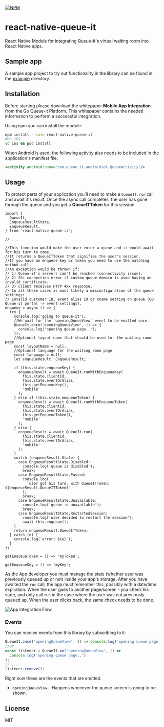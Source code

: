 [![NPM](https://nodei.co/npm/react-native-queue-it.png)](https://www.npmjs.com/package/react-native-queue-it)

# react-native-queue-it

React Native Module for integrating Queue-it's virtual waiting room into React Native apps.

## Sample app

A sample app project to try out functionality in the library can be found in the [example](https://github.com/queueit/react-native-queue-it/tree/master/example) directory.

## Installation

Before starting please download the whitepaper **Mobile App Integration** from the Go Queue-it Platform. This whitepaper contains the needed information to perform a successful integration.

Using npm you can install the module:

```sh
npm install --save react-native-queue-it
#On iOS
cd ios && pod install
```

When Android is used, the following activity also needs to be included in the application's manifest file.

```xml
<activity android:name="com.queue_it.androidsdk.QueueActivity"/>
```

## Usage

To protect parts of your application you'll need to make a `QueueIt.run` call and await it's result.
Once the async call completes, the user has gone through the queue and you get a **QueueITToken** for this session.

```tsx
import {
  QueueIt,
  EnqueueResultState,
  EnqueueResult,
} from 'react-native-queue-it';

// ...

//This function would make the user enter a queue and it would await for his turn to come.
//It returns a QueueITToken that signifies the user's session.
//If you have an enqueue key or token you need to use the matching method call.
//An exception would be thrown if:
// 1) Queue-it's servers can't be reached (connectivity issue).
// 2) SSL connection error if custom queue domain is used having an invalid certificate.
// 3) Client receives HTTP 4xx response.
// In all these cases is most likely a misconfiguration of the queue settings:
// Invalid customer ID, event alias ID or cname setting on queue (GO Queue-it portal -> event settings).
enqueue = async () => {
  try {
    console.log('going to queue-it');
    //We wait for the `openingQueueView` event to be emitted once.
    QueueIt.once('openingQueueView', () => {
      console.log('opening queue page..');
    });
    //Optional layout name that should be used for the waiting room page
    const layoutName = null;
    //Optional language for the waiting room page
    const language = null;
    let enqueueResult: EnqueueResult;

    if (this.state.enqueueKey) {
      enqueueResult = await QueueIt.runWithEnqueueKey(
        this.state.clientId,
        this.state.eventOrAlias,
        this.getEnqueueKey(),
        'mobile'
      );
    } else if (this.state.enqueueToken) {
      enqueueResult = await QueueIt.runWithEnqueueToken(
        this.state.clientId,
        this.state.eventOrAlias,
        this.getEnqueueToken(),
        'mobile'
      );
    } else {
      enqueueResult = await QueueIt.run(
        this.state.clientId,
        this.state.eventOrAlias,
        'mobile'
      );
    }
    switch (enqueueResult.State) {
      case EnqueueResultState.Disabled:
        console.log('queue is disabled');
        break;
      case EnqueueResultState.Passed:
        console.log(
          `user got his turn, with QueueITToken: ${enqueueResult.QueueITToken}`
        );
        break;
      case EnqueueResultState.Unavailable:
        console.log('queue is unavailable');
        break;
      case EnqueueResultState.RestartedSession:
        console.log('user decided to restart the session');
        await this.enqueue();
    }
    return enqueueResult.QueueITToken;
  } catch (e) {
    console.log(`error: ${e}`);
  }
};

getEnqueueToken = () => 'myToken';

getEnqueueKey = () => 'myKey';
```

As the App developer you must manage the state (whether user was previously queued up or not) inside your app's storage. After you have awaited the `run` call, the app must remember this, possibly with a date/time expiration. When the user goes to another page/screen - you check his state, and only call `run` in the case where the user was not previously queued up. When the user clicks back, the same check needs to be done.

![App Integration Flow](https://github.com/queueit/react-native-queue-it/blob/master/App%20integration%20flow.PNG 'App Integration Flow')

### Events

You can receive events from this library by subscribing to it:

```js
QueueIt.once('openingQueueView', () => console.log('opening queue page..'));
//Or
const listener = QueueIt.on('openingQueueView', () =>
  console.log('opening queue page..')
);
// ...
listener.remove();
```

Right now these are the events that are emitted:

- `openingQueueView` - Happens whenever the queue screen is going to be shown.

## License

MIT
